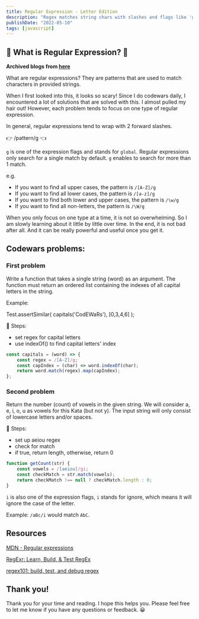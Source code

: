 ```yaml
---
title: Regular Expression - Letter Edition
description: "Regex matches string chars with slashes and flags like 'g' (global) and 'i' (ignore case). Blog shows finding capitals, vowels and letters."
publishDate: "2022-05-10"
tags: [javascript]
---
```


## 😬 What is Regular Expression? 😬

**Archived blogs from [here](https://victoriacheng15.hashnode.dev/regular-expressions-letter-edition)**

What are regular expressions? They are patterns that are used to match characters in provided strings.

When I first looked into this, it looks so scary! Since I do codewars daily, I encountered a lot of solutions that are solved with this. I almost pulled my hair out! However, each problem tends to focus on one type of regular expression.

In general, regular expressions tend to wrap with 2 forward slashes.

👉 /pattern/g 👈

`g` is one of the expression flags and stands for `global`. Regular expressions only search for a single match by default. `g` enables to search for more than 1 match.

e.g.

- If you want to find all upper cases, the pattern is `/[A-Z]/g`
- If you want to find all lower cases, the pattern is `/[a-z]/g`
- If you want to find both lower and upper cases, the pattern is `/\w/g`
- If you want to find all non-letters, the pattern is `/\W/g`

When you only focus on one type at a time, it is not so overwhelming. So I am slowly learning about it little by little over time. In the end, it is not bad after all. And it can be really powerful and useful once you get it.

## Codewars problems:

### First problem

Write a function that takes a single string (word) as an argument. The function must return an ordered list containing the indexes of all capital letters in the string.

Example:

Test.assertSimilar( capitals('CodEWaRs'), [0,3,4,6] );

👣 Steps:

- set regex for capital letters
- use indexOf() to find capital letters' index

```js
const capitals = (word) => {
	const regex = /[A-Z]/g;
	const capIndex = (char) => word.indexOf(char);
	return word.match(regex).map(capIndex);
};
```

### Second problem

Return the number (count) of vowels in the given string. We will consider a, e, i, o, u as vowels for this Kata (but not y).
The input string will only consist of lowercase letters and/or spaces.

👣 Steps:

- set up aeiou regex
- check for match
- if true, return length, otherwise, return 0

```js
function getCount(str) {
	const vowels = /[aeiou]/gi;
	const checkMatch = str.match(vowels);
	return checkMatch !== null ? checkMatch.length : 0;
}
```

`i` is also one of the expression flags, `i` stands for ignore, which means it will ignore the case of the letter.

Example: `/aBc/i` would match `AbC`.

## Resources

[MDN - Regular expressions](https://developer.mozilla.org/en-US/docs/Web/JavaScript/Guide/Regular_Expressions)

[RegExr: Learn, Build, & Test RegEx](https://regexr.com/)

[regex101: build, test, and debug regex](https://regex101.com/)

## Thank you!

Thank you for your time and reading. I hope this helps you. Please feel free to let me know if you have any questions or feedback. 😀
